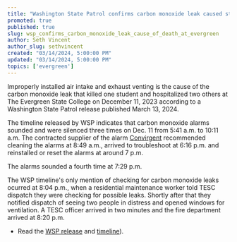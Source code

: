 ```yaml
---
title: "Washington State Patrol confirms carbon monoxide leak caused student death at Evergreen on Dec. 11 2023"
promoted: true
published: true
slug: wsp_confirms_carbon_monoxide_leak_cause_of_death_at_evergreen
author: Seth Vincent
author_slug: sethvincent
created: "03/14/2024, 5:00:00 PM"
updated: "03/14/2024, 5:00:00 PM"
topics: ['evergreen']
---
```


Improperly installed air intake and exhaust venting is the cause of the carbon monoxide leak that killed one student and hospitalized two others at The Evergreen State College on December 11, 2023 according to a Washington State Patrol release published March 13, 2024.

The timeline released by WSP indicates that carbon monoxide alarms sounded and were silenced three times on Dec. 11 from 5:41 a.m. to 10:11 a.m. The contracted supplier of the alarm [Convirgent](https://www.convergint.com/) recommended cleaning the alarms at 8:49 a.m., arrived to troubleshoot at 6:16 p.m. and reinstalled or reset the alarms at around 7 p.m.

The alarms sounded a fourth time at 7:29 p.m.

The WSP timeline's only mention of checking for carbon monoxide leaks ocurred at 8:04 p.m., when a residential maintenance worker told TESC dispatch they were checking for possible leaks. Shortly after that they notified dispatch of seeing two people in distress and opened windows for ventilation. A TESC officer arrived in two minutes and the fire department arrived at 8:20 p.m.

- Read the [WSP release](https://www.wsp.wa.gov/2024/03/13/findings-evergreen-state-college-carbon-monoxide-death-investigation/) and [timeline](https://www.wsp.wa.gov/wp-content/uploads/2024/03/WSP-Carbon-Monoxide-Death-Investigation-TIMELINE-Corrected-1130-March-13.pdf)).
